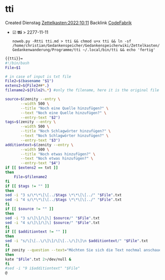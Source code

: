 # tti
Created Dienstag [Zettelkasten:2022:10:11]()
Backlink [CodeFabrik]()

* ☑ **tti**  >  2277-11-11


  ``noweb.py -Rtti tti.md > tti && chmod u+x tti && ln -sf /home/christian/Gedankenspeicher/Gedankenspeicherwiki/Zettelkasten/Gedankenwanderung/Programme/tti ~/.local/bin/tti && echo 'fertig'``

```bash
{{tti}}=
#!/bin/bash
File=$1

# in case of input is txt file
File2=$(basename "$1")
extens2=${File2##*.}
filename2=${File2%.*} #only the filename, here it is the original file

source=$(zenity --entry \
       --width 500 \
       --title "Noch eine Quelle hinzufügen?" \
       --text "Noch eine Quelle hinzufügen?" \
       --entry-text "$2")
tags=$(zenity --entry \
       --width 500 \
       --title "Noch Schlagwörter hinzufügen?" \
       --text "Noch Schlagwörter hinzufügen?" \
       --entry-text "$3")
additiontext=$(zenity --entry \
       --width 500 \
       --title "Noch etwas hinzufügen?" \
       --text "Noch etwas hinzufügen?" \
       --entry-text "$4")
if [[ $extens2 == txt ]]
then
	File=$filename2
fi
if [[ $tags != "" ]]
then
sed -i "3 s/\*\*\[\[../$tags \*\*\[\[../" "$File".txt
sed -i "4 s/\*\*\[\[../$tags \*\*\[\[../" "$File".txt
fi
if [[ $source != "" ]]
then
sed -i "3 s/\]\]/\]\] $source/" "$File".txt
sed -i "4 s/\]\]/\]\] $source/" "$File".txt
fi
if [[ $additiontext != "" ]]
then
sed -i "s/\[\[..\/\]\]/\[\[..\/\]\]\n $additiontext/" "$File".txt
fi
if zenity --question --text="Möchten Sie sich die Text nochmal anschauen?"
then 
kate "$File".txt 2>/dev/null &
fi
#sed -i "9 i$additiontext" "$File"
@
```

